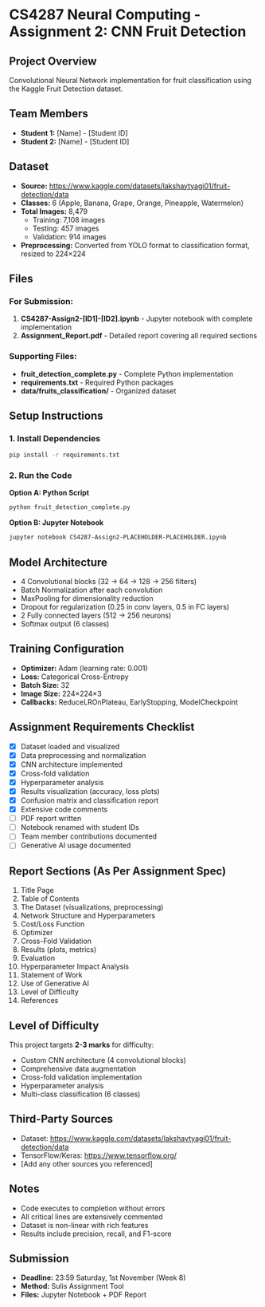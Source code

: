 # CS4287 Neural Computing - Assignment 2: CNN Fruit Detection

## Project Overview
Convolutional Neural Network implementation for fruit classification using the Kaggle Fruit Detection dataset.

## Team Members
- **Student 1:** [Name] - [Student ID]
- **Student 2:** [Name] - [Student ID]

## Dataset
- **Source:** https://www.kaggle.com/datasets/lakshaytyagi01/fruit-detection/data
- **Classes:** 6 (Apple, Banana, Grape, Orange, Pineapple, Watermelon)
- **Total Images:** 8,479
  - Training: 7,108 images
  - Testing: 457 images
  - Validation: 914 images
- **Preprocessing:** Converted from YOLO format to classification format, resized to 224×224

## Files

### For Submission:
1. **CS4287-Assign2-[ID1]-[ID2].ipynb** - Jupyter notebook with complete implementation
2. **Assignment_Report.pdf** - Detailed report covering all required sections

### Supporting Files:
- **fruit_detection_complete.py** - Complete Python implementation
- **requirements.txt** - Required Python packages
- **data/fruits_classification/** - Organized dataset

## Setup Instructions

### 1. Install Dependencies
```bash
pip install -r requirements.txt
```

### 2. Run the Code

**Option A: Python Script**
```bash
python fruit_detection_complete.py
```

**Option B: Jupyter Notebook**
```bash
jupyter notebook CS4287-Assign2-PLACEHOLDER-PLACEHOLDER.ipynb
```

## Model Architecture
- 4 Convolutional blocks (32 → 64 → 128 → 256 filters)
- Batch Normalization after each convolution
- MaxPooling for dimensionality reduction
- Dropout for regularization (0.25 in conv layers, 0.5 in FC layers)
- 2 Fully connected layers (512 → 256 neurons)
- Softmax output (6 classes)

## Training Configuration
- **Optimizer:** Adam (learning rate: 0.001)
- **Loss:** Categorical Cross-Entropy
- **Batch Size:** 32
- **Image Size:** 224×224×3
- **Callbacks:** ReduceLROnPlateau, EarlyStopping, ModelCheckpoint

## Assignment Requirements Checklist

- [x] Dataset loaded and visualized
- [x] Data preprocessing and normalization
- [x] CNN architecture implemented
- [x] Cross-fold validation
- [x] Hyperparameter analysis
- [x] Results visualization (accuracy, loss plots)
- [x] Confusion matrix and classification report
- [x] Extensive code comments
- [ ] PDF report written
- [ ] Notebook renamed with student IDs
- [ ] Team member contributions documented
- [ ] Generative AI usage documented

## Report Sections (As Per Assignment Spec)
1. Title Page
2. Table of Contents
3. The Dataset (visualizations, preprocessing)
4. Network Structure and Hyperparameters
5. Cost/Loss Function
6. Optimizer
7. Cross-Fold Validation
8. Results (plots, metrics)
9. Evaluation
10. Hyperparameter Impact Analysis
11. Statement of Work
12. Use of Generative AI
13. Level of Difficulty
14. References

## Level of Difficulty
This project targets **2-3 marks** for difficulty:
- Custom CNN architecture (4 convolutional blocks)
- Comprehensive data augmentation
- Cross-fold validation implementation
- Hyperparameter analysis
- Multi-class classification (6 classes)

## Third-Party Sources
- Dataset: https://www.kaggle.com/datasets/lakshaytyagi01/fruit-detection/data
- TensorFlow/Keras: https://www.tensorflow.org/
- [Add any other sources you referenced]

## Notes
- Code executes to completion without errors
- All critical lines are extensively commented
- Dataset is non-linear with rich features
- Results include precision, recall, and F1-score

## Submission
- **Deadline:** 23:59 Saturday, 1st November (Week 8)
- **Method:** Sulis Assignment Tool
- **Files:** Jupyter Notebook + PDF Report